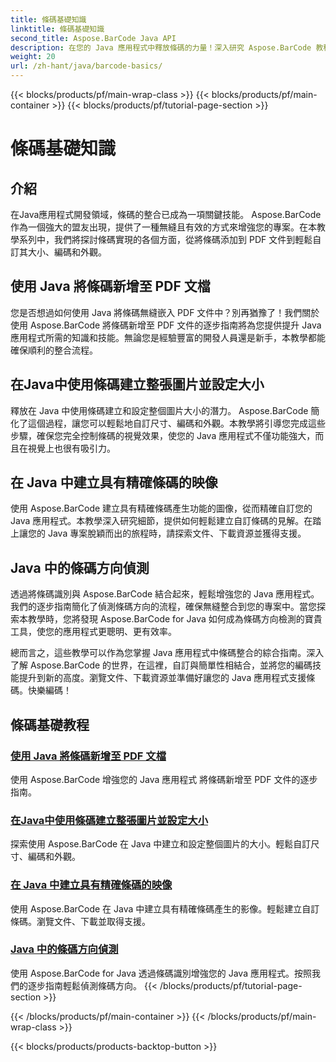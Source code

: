 ```yaml
---
title: 條碼基礎知識
linktitle: 條碼基礎知識
second_title: Aspose.BarCode Java API
description: 在您的 Java 應用程式中釋放條碼的力量！深入研究 Aspose.BarCode 教程以實現無縫整合、自訂和識別。
weight: 20
url: /zh-hant/java/barcode-basics/
---
```


{{< blocks/products/pf/main-wrap-class >}}
{{< blocks/products/pf/main-container >}}
{{< blocks/products/pf/tutorial-page-section >}}

# 條碼基礎知識


## 介紹

在Java應用程式開發領域，條碼的整合已成為一項關鍵技能。 Aspose.BarCode 作為一個強大的盟友出現，提供了一種無縫且有效的方式來增強您的專案。在本教學系列中，我們將探討條碼實現的各個方面，從將條碼添加到 PDF 文件到輕鬆自訂其大小、編碼和外觀。

## 使用 Java 將條碼新增至 PDF 文檔

您是否想過如何使用 Java 將條碼無縫嵌入 PDF 文件中？別再猶豫了！我們關於使用 Aspose.BarCode 將條碼新增至 PDF 文件的逐步指南將為您提供提升 Java 應用程式所需的知識和技能。無論您是經驗豐富的開發人員還是新手，本教學都能確保順利的整合流程。

## 在Java中使用條碼建立整張圖片並設定大小

釋放在 Java 中使用條碼建立和設定整個圖片大小的潛力。 Aspose.BarCode 簡化了這個過程，讓您可以輕鬆地自訂尺寸、編碼和外觀。本教學將引導您完成這些步驟，確保您完全控制條碼的視覺效果，使您的 Java 應用程式不僅功能強大，而且在視覺上也很有吸引力。

## 在 Java 中建立具有精確條碼的映像

使用 Aspose.BarCode 建立具有精確條碼產生功能的圖像，從而精確自訂您的 Java 應用程式。本教學深入研究細節，提供如何輕鬆建立自訂條碼的見解。在踏上讓您的 Java 專案脫穎而出的旅程時，請探索文件、下載資源並獲得支援。

## Java 中的條碼方向偵測

透過將條碼識別與 Aspose.BarCode 結合起來，輕鬆增強您的 Java 應用程式。我們的逐步指南簡化了偵測條碼方向的流程，確保無縫整合到您的專案中。當您探索本教學時，您將發現 Aspose.BarCode for Java 如何成為條碼方向檢測的寶貴工具，使您的應用程式更聰明、更有效率。

總而言之，這些教學可以作為您掌握 Java 應用程式中條碼整合的綜合指南。深入了解 Aspose.BarCode 的世界，在這裡，自訂與簡單性相結合，並將您的編碼技能提升到新的高度。瀏覽文件、下載資源並準備好讓您的 Java 應用程式支援條碼。快樂編碼！
## 條碼基礎教程
### [使用 Java 將條碼新增至 PDF 文檔](./adding-barcode-to-pdf-document/)
使用 Aspose.BarCode 增強您的 Java 應用程式 將條碼新增至 PDF 文件的逐步指南。
### [在Java中使用條碼建立整張圖片並設定大小](./creating-setting-size-whole-picture-barcode/)
探索使用 Aspose.BarCode 在 Java 中建立和設定整個圖片的大小。輕鬆自訂尺寸、編碼和外觀。
### [在 Java 中建立具有精確條碼的映像](./creating-image-exact-barcode/)
使用 Aspose.BarCode 在 Java 中建立具有精確條碼產生的影像。輕鬆建立自訂條碼。瀏覽文件、下載並取得支援。
### [Java 中的條碼方向偵測](./detecting-barcode-orientation/)
使用 Aspose.BarCode for Java 透過條碼識別增強您的 Java 應用程式。按照我們的逐步指南輕鬆偵測條碼方向。
{{< /blocks/products/pf/tutorial-page-section >}}

{{< /blocks/products/pf/main-container >}}
{{< /blocks/products/pf/main-wrap-class >}}

{{< blocks/products/products-backtop-button >}}
